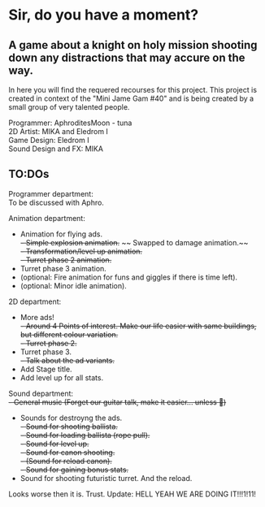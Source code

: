 # Sir, do you have a moment?

## A game about a knight on holy mission shooting down any distractions that may accure on the way. 

In here you will find the requered recourses for this project. This project is created in context of the "Mini Jame Gam #40" and is being created by a small group of very talented people. 

Programmer: AphroditesMoon - tuna  
2D Artist: MIKA and Eledrom I  
Game Design: Eledrom I  
Sound Design and FX: MIKA  


## TO:DOs

Programmer department:  
To be discussed with Aphro.  
  
Animation department:  
- Animation for flying ads.  
~~- Simple explosion animation.~~ ~~ Swapped to damage animation.~~  
~~- Transformation/level up animation.~~  
~~- Turret phase 2 animation.~~  
- Turret phase 3 animation.  
- (optional: Fire animation for funs and giggles if there is time left).  
- (optional: Minor idle animation).  

2D department:  
- More ads!  
~~- Around 4 Points of interest. Make our life easier with same buildings, but different colour variation.~~  
~~- Turret phase 2.~~  
- Turret phase 3.  
~~- Talk about the ad variants.~~  
- Add Stage title.  
- Add level up for all stats.  

Sound department:  
~~- General music (Forget our guitar talk, make it easier... unless :eyes:)~~  
- Sounds for destroyng the ads.  
~~- Sound for shooting ballista.~~  
~~- Sound for loading ballista (rope pull).~~  
~~- Sound for level up.~~  
~~- Sound for canon shooting.~~  
~~- (Sound for reload canon).~~  
~~- Sound for gaining bonus stats.~~  
- Sound for shooting futuristic turret. And the reload.  
  
Looks worse then it is. Trust.
Update: HELL YEAH WE ARE DOING IT!!!1!11!